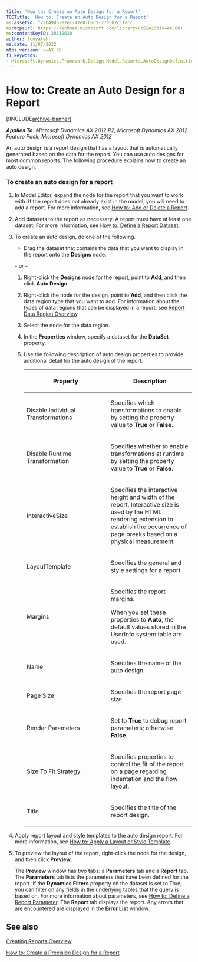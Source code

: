 ```yaml
---
title: 'How to: Create an Auto Design for a Report'
TOCTitle: 'How to: Create an Auto Design for a Report'
ms:assetid: f72b49db-e2ec-47e0-b5d5-27e307c1fecc
ms:mtpsurl: https://technet.microsoft.com/library/Cc624233(v=AX.60)
ms:contentKeyID: 28119620
author: tonyafehr
ms.date: 11/07/2012
mtps_version: v=AX.60
f1_keywords:
- Microsoft.Dynamics.Framework.Design.Model.Reports.AutoDesignDefinition
---
```


# How to: Create an Auto Design for a Report 


[!INCLUDE[archive-banner](includes/archive-banner.md)]


_**Applies To:** Microsoft Dynamics AX 2012 R2, Microsoft Dynamics AX 2012 Feature Pack, Microsoft Dynamics AX 2012_

An auto design is a report design that has a layout that is automatically generated based on the data for the report. You can use auto designs for most common reports. The following procedure explains how to create an auto design.

### To create an auto design for a report

1.  In Model Editor, expand the node for the report that you want to work with. If the report does not already exist in the model, you will need to add a report. For more information, see [How to: Add or Delete a Report](how-to-add-or-delete-a-report.md).

2.  Add datasets to the report as necessary. A report must have at least one dataset. For more information, see [How to: Define a Report Dataset](how-to-define-a-report-dataset.md).

3.  To create an auto design, do one of the following.
    
      - Drag the dataset that contains the data that you want to display in the report onto the **Designs** node.
    
    \- or -
    
    1.  Right-click the **Designs** node for the report, point to **Add**, and then click **Auto Design**.
    
    2.  Right-click the node for the design, point to **Add**, and then click the data region type that you want to add. For information about the types of data regions that can be displayed in a report, see [Report Data Region Overview](report-data-region-overview.md).
    
    3.  Select the node for the data region.
    
    4.  In the **Properties** window, specify a dataset for the **DataSet** property.
    
    5.  Use the following description of auto design properties to provide additional detail for the auto design of the report:
        
        <table>
        <colgroup>
        <col style="width: 50%" />
        <col style="width: 50%" />
        </colgroup>
        <thead>
        <tr class="header">
        <th><p>Property</p></th>
        <th><p>Description</p></th>
        </tr>
        </thead>
        <tbody>
        <tr class="odd">
        <td><p>Disable Individual Transformations</p></td>
        <td><p>Specifies which transformations to enable by setting the property value to <strong>True</strong> or <strong>False</strong>.</p></td>
        </tr>
        <tr class="even">
        <td><p>Disable Runtime Transformation</p></td>
        <td><p>Specifies whether to enable transformations at runtime by setting the property value to <strong>True</strong> or <strong>False</strong>.</p></td>
        </tr>
        <tr class="odd">
        <td><p>InteractiveSize</p></td>
        <td><p>Specifies the interactive height and width of the report. Interactive size is used by the HTML rendering extension to establish the occurrence of page breaks based on a physical measurement.</p></td>
        </tr>
        <tr class="even">
        <td><p>LayoutTemplate</p></td>
        <td><p>Specifies the general and style settings for a report.</p></td>
        </tr>
        <tr class="odd">
        <td><p>Margins</p></td>
        <td><p>Specifies the report margins.</p>
        <p>When you set these properties to <strong>Auto</strong>, the default values stored in the UserInfo system table are used.</p></td>
        </tr>
        <tr class="even">
        <td><p>Name</p></td>
        <td><p>Specifies the name of the auto design.</p></td>
        </tr>
        <tr class="odd">
        <td><p>Page Size</p></td>
        <td><p>Specifies the report page size.</p></td>
        </tr>
        <tr class="even">
        <td><p>Render Parameters</p></td>
        <td><p>Set to <strong>True</strong> to debug report parameters; otherwise <strong>False</strong>.</p></td>
        </tr>
        <tr class="odd">
        <td><p>Size To Fit Strategy</p></td>
        <td><p>Specifies properties to control the fit of the report on a page regarding indentation and the flow layout.</p></td>
        </tr>
        <tr class="even">
        <td><p>Title</p></td>
        <td><p>Specifies the title of the report design.</p></td>
        </tr>
        </tbody>
        </table>


4.  Apply report layout and style templates to the auto design report. For more information, see [How to: Apply a Layout or Style Template](how-to-apply-a-layout-or-style-template.md).

5.  To preview the layout of the report, right-click the node for the design, and then click **Preview**.
    
    The **Preview** window has two tabs: a **Parameters** tab and a **Report** tab. The **Parameters** tab lists the parameters that have been defined for the report. If the **Dynamics Filters** property on the dataset is set to True, you can filter on any fields in the underlying tables that the query is based on. For more information about parameters, see [How to: Define a Report Parameter](how-to-define-a-report-parameter.md). The **Report** tab displays the report. Any errors that are encountered are displayed in the **Error List** window.

## See also

[Creating Reports Overview](creating-reports-overview.md)

[How to: Create a Precision Design for a Report](how-to-create-a-precision-design-for-a-report.md)

